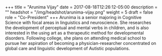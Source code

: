 +++
title = "Arunima Vijay"
date = 2017-08-18T12:26:12-05:00
description = ""
headshot = "/img/headshot/arunima-vijay.png"
weight = 5
draft = false
role = "Co-President"
+++
Arunima is a senior majoring in Cognitive Science with focal areas in linguistics and neuroscience. She researches the development of perceptual and mental verbs in children, and is also interested in the using art as a therapeutic method for developmental disorders. Following college, she plans on attending medical school to pursue her aspiration of becoming a physician-researcher concentrated on global care and linguistic development of Autistic populations. 